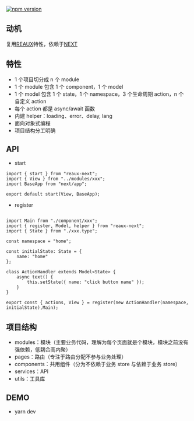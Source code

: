 [![npm version](https://img.shields.io/npm/v/reaux-next.svg?style=flat)](https://www.npmjs.com/package/reaux-next)

## 动机

复用[REAUX](https://github.com/vocoWone/reaux)特性，依赖于[NEXT](https://nextjs.org/)

## 特性

- 1 个项目切分成 n 个 module
- 1 个 module 包含 1 个 component，1 个 model
- 1 个 model 包含 1 个 state，1 个 namespace，3 个生命周期 action，n 个 自定义 action
- 每个 action 都是 async/await 函数
- 内建 helper：loading、error、delay, lang
- 面向对象式编程
- 项目结构分工明确

## API

- start

```
import { start } from "reaux-next";
import { View } from "../modules/xxx";
import BaseApp from "next/app";

export default start(View, BaseApp);
```

- register

```

import Main from "./component/xxx";
import { register, Model, helper } from "reaux-next";
import { State } from "./xxx.type";

const namespace = "home";

const initialState: State = {
    name: "home"
};

class ActionHandler extends Model<State> {
    async text() {
        this.setState({ name: "click button name" });
    }
}

export const { actions, View } = register(new ActionHandler(namespace, initialState),Main);

```

## 项目结构

- modules：模块（主要业务代码，理解为每个页面就是个模块，模块之前没有强依赖，低耦合高内聚）
- pages：路由（专注于路由分配不参与业务处理）
- components：共用组件（分为不依赖于业务 store 与依赖于业务 store）
- services：API
- utils：工具库

## DEMO

- yarn dev
